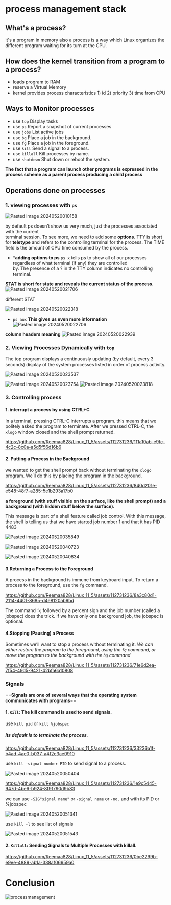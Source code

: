 # process management stack

## What's a process?
it's a program in memory also a process is a way which Linux organizes the different program waiting for its turn at the CPU.
## How does the kernel transition from a program to a process?
* loads program to RAM
* reserve a Virtual Memory
* kernel provides process characteristics 1) id 2) priority 3) time from CPU
## Ways to Monitor processes
* use `top` Display tasks
* use `ps` Report a snapshot of current processes
* use `jobs` List active jobs
* use `bg` Place a job in the background.  
* use `fg` Place a job in the foreground.  
* use `kill` Send a signal to a process.  
* use `killall` Kill processes by name.  
* use `shutdown` Shut down or reboot the system.

**The fact that a program can launch other programs is expressed in the process scheme as a parent process producing a child process**

## Operations done on processes
### 1. viewing processes with `ps`

![Pasted image 20240520010158](https://github.com/Reemaa828/Linux_11_5/assets/112731236/591aa95e-efca-41e0-b40c-ecc16346c92b)

by default ps doesn’t show us very much, just the processes associated with the current  
terminal session. To see more, we need to add some **options**.
TTY is short for **teletype** and refers to the controlling terminal for the process.
The TIME field is the amount of CPU time consumed by the process.

* ***adding options to ps** `ps x`
tells ps to show  all of our processes regardless of what terminal (if any) they are controlled  
by. The presence of a ? in the TTY column indicates no controlling terminal.


**STAT is short for state and reveals the current status of the process**. 
![Pasted image 20240520021706](https://github.com/Reemaa828/Linux_11_5/assets/112731236/7ff59837-f638-4ae1-bd7d-51e5b4353b69)


different STAT


![Pasted image 20240520022318](https://github.com/Reemaa828/Linux_11_5/assets/112731236/57de75fd-d068-481c-a08e-9b3cb4bb6802)


* `ps aux` **This  gives us even more information**
![Pasted image 20240520022706](https://github.com/Reemaa828/Linux_11_5/assets/112731236/fa8146fe-92b2-4899-a267-61e4bb6838e2)

**column headers meaning**
![Pasted image 20240520022939](https://github.com/Reemaa828/Linux_11_5/assets/112731236/acf3279b-e284-417e-aac4-117924929c98)


### 2. Viewing Processes Dynamically with `top`
The top program displays a continuously updating (by default, every 3 seconds) display of the system processes listed in order of process activity.


![Pasted image 20240520023537](https://github.com/Reemaa828/Linux_11_5/assets/112731236/412f4f38-bf17-4819-9009-ffdf77fda91c)

![Pasted image 20240520023754](https://github.com/Reemaa828/Linux_11_5/assets/112731236/2c0484c6-d88f-43c3-9f0c-0dd207abd506)
![Pasted image 20240520023818](https://github.com/Reemaa828/Linux_11_5/assets/112731236/5481d835-d512-484d-b702-3197bca978bd)


### 3. Controlling process
#### 1. interrupt a process by using **CTRL+C**
 In a terminal, pressing CTRL-C interrupts a program. this means that we  politely asked the program to terminate. After we pressed CTRL-C, the `xlogo` window closed and the shell prompt returned.


https://github.com/Reemaa828/Linux_11_5/assets/112731236/111a10ab-e9fc-4c2c-8c0a-a5d5f56d16b6


#### 2. Putting a Process in the Background 
we wanted to get the shell prompt back without terminating the `xlogo` program. We’ll do this by placing the program in the background.


https://github.com/Reemaa828/Linux_11_5/assets/112731236/840d201e-e548-48f7-a285-5e1b293a17b0




**a foreground (with stuff visible on the surface, like the shell prompt) and a background (with hidden stuff below the surface).**

This message is part of a shell feature called job control. With this message, the shell is telling us that we have started job number 1  and that it has PID  4483

![Pasted image 20240520035849](https://github.com/Reemaa828/Linux_11_5/assets/112731236/0d8e2e0d-a332-4e09-bd65-d7328b042238)

![Pasted image 20240520040723](https://github.com/Reemaa828/Linux_11_5/assets/112731236/29078e8e-73d4-4bed-96a2-c541d124407c)

![Pasted image 20240520040834](https://github.com/Reemaa828/Linux_11_5/assets/112731236/d02c5c61-cf72-4df4-8581-241181ebd1ce)


#### 3.Returning a Process to the Foreground
A process in the background is immune from keyboard input. To return a process to the foreground, use the `fg` command.


https://github.com/Reemaa828/Linux_11_5/assets/112731236/8a3c80d1-2114-4401-8685-d4e8120ab9bd


The command `fg` followed by a percent sign and the job number (called a jobspec) does the trick. If we have only one background job, the jobspec is optional.
#### 4.Stopping (Pausing) a Process
 Sometimes we’ll want to stop a process without terminating it.
 *We can either restore the program to the foreground, using the `fg` command, or move the program to the background with the `bg` command*


https://github.com/Reemaa828/Linux_11_5/assets/112731236/71e6d2ea-7f54-49d5-9421-42bfa6a10808

### Signals 
==**Signals are one of several ways that the operating system communicates with programs**==
#### 1. `Kill`: The kill command is used to send signals.
use `kill pid` or `kill %jobspec`
##### its default is to terminate the process.


https://github.com/Reemaa828/Linux_11_5/assets/112731236/33236a1f-b4ad-4ae0-b037-a4f2e3ae0910




use `kill -signal number PID` to send signal to a process.


![Pasted image 20240520050404](https://github.com/Reemaa828/Linux_11_5/assets/112731236/502cee5b-13cf-4b43-823a-ea7e57ba16bf)


https://github.com/Reemaa828/Linux_11_5/assets/112731236/1e9c5445-947d-4be6-b924-8f9f790d9b83



we can use `-SIG"signal name"` or `-signal name` or `-no.` and with its PID or %jobspec


![Pasted image 20240520051341](https://github.com/Reemaa828/Linux_11_5/assets/112731236/b93b2783-c545-4dee-861c-5f62f38da0e9)

use `kill -l` to see list of  signals


![Pasted image 20240520051543](https://github.com/Reemaa828/Linux_11_5/assets/112731236/7c7c53c6-b1b1-4a07-8e74-519add894df9)

#### 2. `Killall`: Sending Signals to Multiple Processes with killall.


https://github.com/Reemaa828/Linux_11_5/assets/112731236/0be2299b-e9ee-4889-ab1a-338af06959a0



# Conclusion 


![processmanagement](https://github.com/Reemaa828/Linux_11_5/assets/112731236/75575609-c27f-4caf-ac6e-8a73935efc29)



